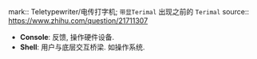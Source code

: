 mark:: Teletypewriter/电传打字机; `带显Terimal` 出现之前的 `Terimal`
source:: https://www.zhihu.com/question/21711307

- **Console**: 反馈, 操作硬件设备.
- **Shell**: 用户与底层交互桥梁. 如操作系统.
